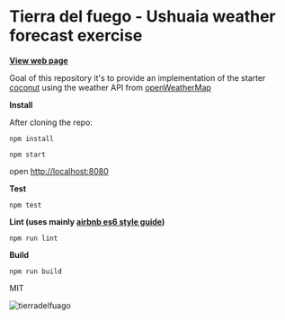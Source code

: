 # Tierra del fuego - Ushuaia weather forecast exercise

**[View web page](http://barbarosa.software/tierradelfuego/)**


Goal of this repository it's to provide an implementation of 
the starter [coconut](https://github.com/andreipreda/coconut) using the weather API from
[openWeatherMap](http://openweathermap.org/api)

**Install**

After cloning the repo:

```npm install```

```npm start```

open [http://localhost:8080](http://localhost:8080)


**Test**

```npm test```

**Lint (uses mainly [airbnb es6 style guide](https://github.com/airbnb/javascript))**

```npm run lint```

**Build**

```npm run build```


MIT

![tierradelfuago](https://s-media-cache-ak0.pinimg.com/236x/9d/8b/47/9d8b47cc107b4896590fcc108194d643.jpg)


